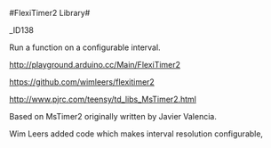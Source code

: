 #FlexiTimer2 Library#

_ID138

Run a function on a configurable interval.

http://playground.arduino.cc/Main/FlexiTimer2

https://github.com/wimleers/flexitimer2

http://www.pjrc.com/teensy/td_libs_MsTimer2.html

Based on MsTimer2 originally written by Javier Valencia.

Wim Leers added code which makes interval resolution configurable,
